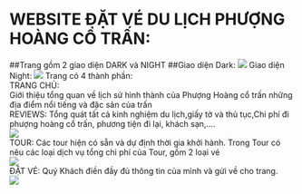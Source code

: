 # WEBSITE ĐẶT VÉ DU LỊCH PHƯỢNG HOÀNG CỔ TRẤN:
##Trang gồm 2 giao diện DARK và NIGHT
##Giao diện Dark:
<img src="https://scontent.fdad2-1.fna.fbcdn.net/v/t1.15752-9/64241657_266026080905535_4690012280442585088_n.png?_nc_cat=110&_nc_oc=AQnSYmDwHLshXg0P7sBedmBgAcnTLDTcK_Y_DI84d8bpapNqmRKk20FF1n2IqFcx1Tc&_nc_ht=scontent.fdad2-1.fna&oh=78a0e8e72e4fe0962c342e3f42c4353d&oe=5D9EC2D8">
Giao diện Night:
<img src="https://scontent.fdad2-1.fna.fbcdn.net/v/t1.15752-9/64315863_2442103609352500_6769111618069463040_n.png?_nc_cat=108&_nc_oc=AQkhkhBrfN5CXm2x1w0TVDxPzZX-7E2gLzuIUPD89tKaxVSN38Oys4r2oPZq3yggumY&_nc_ht=scontent.fdad2-1.fna&oh=3832710b748b8c02af6db870e0b6beb8&oe=5D9122BE">
Trang có 4 thành phần: 
<br>TRANG CHỦ:</br>
 Giới thiệu tổng quan về lịch sử hình thành của Phượng Hoàng cổ trấn những địa điểm nổi tiếng và đặc sản của trấn
<br>REVIEWS: Tổng quát tất cả kinh nghiệm du lịch,giấy tờ và thủ tục,Chi phí đi phượng hoàng cổ trấn, phương tiện đi lại, khách sạn,....</br>
<img src="https://scontent.fdad2-1.fna.fbcdn.net/v/t1.15752-9/62559166_689968171443769_540923527176388608_n.png?_nc_cat=107&_nc_oc=AQnMQrG3L-cPXgl_foXgUcjf8PNKCDcfIXWtecG2NSIMqgWCERbpOahpNg21-btkVyU&_nc_ht=scontent.fdad2-1.fna&oh=1e8d24fad617bd5d9302391a3f5547ec&oe=5D8C9D3D">
<br>TOUR: Các tour hiện có sẵn và dự định thời gia khởi hành. Trong Tour có nêu các loại dịch vụ tổng chi phí của Tour, gồm 2 loại vé</br>
<img src="https://scontent.fdad1-1.fna.fbcdn.net/v/t1.15752-9/62416065_574227706438433_5117002763481382912_n.png?_nc_cat=104&_nc_oc=AQkxLNDhpz4TMbM0pjPlHor4pBP9urhIQi6UI_XAVzIud4E9-E5WZ9MOCD4AxXD-lOU&_nc_ht=scontent.fdad1-1.fna&oh=2f73a5596056af266b3da2bb3445342f&oe=5D9534B8">
<br>ĐẶT VÉ: Quý Khách điền đầy đủ thông tin của mình và gửi về cho trang.</br>
<img src="https://scontent.fdad2-1.fna.fbcdn.net/v/t1.15752-9/64217277_471417083624466_4983115215387230208_n.png?_nc_cat=101&_nc_oc=AQngozNML4j2w2D8vRBEgct5U3E8yZ1KMZelZwZK-_e6Woi0cASoQLZgGWD5p_7PBAw&_nc_ht=scontent.fdad2-1.fna&oh=f5d94e696afc22392864c48b00da2f36&oe=5D94F9BD">
